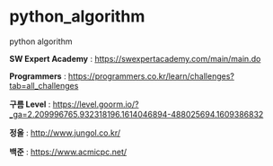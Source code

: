 # python_algorithm
python algorithm 


**SW Expert Academy** : https://swexpertacademy.com/main/main.do

**Programmers** : https://programmers.co.kr/learn/challenges?tab=all_challenges

**구름 Level** : https://level.goorm.io/?_ga=2.209996765.932318196.1614046894-488025694.1609386832

**정올** : http://www.jungol.co.kr/

**백준** : https://www.acmicpc.net/
